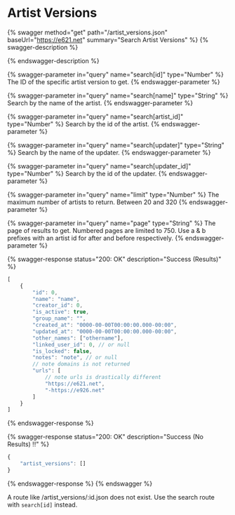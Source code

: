 # Artist Versions

{% swagger method="get" path="/artist_versions.json" baseUrl="https://e621.net" summary="Search Artist Versions" %}
{% swagger-description %}

{% endswagger-description %}

{% swagger-parameter in="query" name="search[id]" type="Number" %}
The ID of the specific artist version to get.
{% endswagger-parameter %}

{% swagger-parameter in="query" name="search[name]" type="String" %}
Search by the name of the artist.
{% endswagger-parameter %}

{% swagger-parameter in="query" name="search[artist_id]" type="Number" %}
Search by the id of the artist.
{% endswagger-parameter %}

{% swagger-parameter in="query" name="search[updater]" type="String" %}
Search by the name of the updater.
{% endswagger-parameter %}

{% swagger-parameter in="query" name="search[updater_id]" type="Number" %}
Search by the id of the updater.
{% endswagger-parameter %}

{% swagger-parameter in="query" name="limit" type="Number" %}
The maximum number of artists to return. Between 20 and 320
{% endswagger-parameter %}

{% swagger-parameter in="query" name="page" type="String" %}
The page of results to get. Numbered pages are limited to 750. Use a & b prefixes with an artist id for after and before respectively.
{% endswagger-parameter %}

{% swagger-response status="200: OK" description="Success (Results)" %}
```javascript
[
    {
        "id": 0,
        "name": "name",
        "creator_id": 0,
        "is_active": true,
        "group_name": "",
        "created_at": "0000-00-00T00:00:00.000-00:00",
        "updated_at": "0000-00-00T00:00:00.000-00:00",
        "other_names": ["othername"],
        "linked_user_id": 0, // or null
        "is_locked": false,
        "notes": "note", // or null
        // note domains is not returned
        "urls": [
            // note urls is drastically different
            "https://e621.net",
            "-https://e926.net"
        ]
    }
]
```
{% endswagger-response %}

{% swagger-response status="200: OK" description="Success (No Results) !!" %}
```javascript
{
    "artist_versions": []
}
```
{% endswagger-response %}
{% endswagger %}

A route like /artist\_versions/:id.json does not exist. Use the search route with `search[id]` instead.
